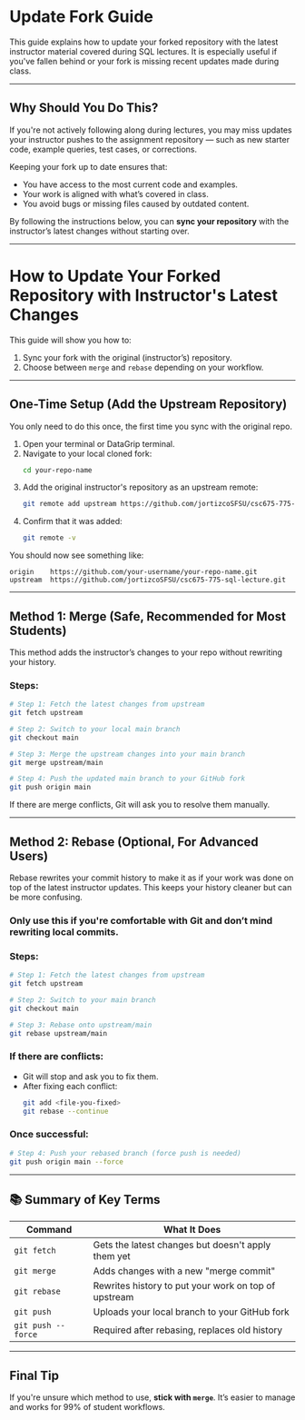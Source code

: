 # Update Fork Guide

This guide explains how to update your forked repository with the latest instructor material covered during SQL lectures. It is especially useful if you've fallen behind or your fork is missing recent updates made during class.

---

## Why Should You Do This?

If you're not actively following along during lectures, you may miss updates your instructor pushes to the assignment repository — such as new starter code, example queries, test cases, or corrections.

Keeping your fork up to date ensures that:
- You have access to the most current code and examples.
- Your work is aligned with what’s covered in class.
- You avoid bugs or missing files caused by outdated content.

By following the instructions below, you can **sync your repository** with the instructor’s latest changes without starting over.


---


# How to Update Your Forked Repository with Instructor's Latest Changes

This guide will show you how to:
1. Sync your fork with the original (instructor’s) repository.
2. Choose between `merge` and `rebase` depending on your workflow.

---

## One-Time Setup (Add the Upstream Repository)

You only need to do this once, the first time you sync with the original repo.

1. Open your terminal or DataGrip terminal.
2. Navigate to your local cloned fork:
   ```bash
   cd your-repo-name
   ```
3. Add the original instructor's repository as an upstream remote:
   ```bash
   git remote add upstream https://github.com/jortizcoSFSU/csc675-775-sql-lecture.git
   ```
4. Confirm that it was added:
   ```bash
   git remote -v
   ```

You should now see something like:
```
origin    https://github.com/your-username/your-repo-name.git
upstream  https://github.com/jortizcoSFSU/csc675-775-sql-lecture.git
```

---

## Method 1: Merge (Safe, Recommended for Most Students)

This method adds the instructor’s changes to your repo without rewriting your history.

### Steps:

```bash
# Step 1: Fetch the latest changes from upstream
git fetch upstream

# Step 2: Switch to your local main branch
git checkout main

# Step 3: Merge the upstream changes into your main branch
git merge upstream/main

# Step 4: Push the updated main branch to your GitHub fork
git push origin main
```

If there are merge conflicts, Git will ask you to resolve them manually.

---

## Method 2: Rebase (Optional, For Advanced Users)

Rebase rewrites your commit history to make it as if your work was done on top of the latest instructor updates. This keeps your history cleaner but can be more confusing.

### Only use this if you're comfortable with Git and don’t mind rewriting local commits.

### Steps:

```bash
# Step 1: Fetch the latest changes from upstream
git fetch upstream

# Step 2: Switch to your main branch
git checkout main

# Step 3: Rebase onto upstream/main
git rebase upstream/main
```

### If there are conflicts:
- Git will stop and ask you to fix them.
- After fixing each conflict:
  ```bash
  git add <file-you-fixed>
  git rebase --continue
  ```

### Once successful:
```bash
# Step 4: Push your rebased branch (force push is needed)
git push origin main --force
```

---

## 📚 Summary of Key Terms

| Command                | What It Does                                           |
|------------------------|--------------------------------------------------------|
| `git fetch`            | Gets the latest changes but doesn't apply them yet     |
| `git merge`            | Adds changes with a new "merge commit"                 |
| `git rebase`           | Rewrites history to put your work on top of upstream   |
| `git push`             | Uploads your local branch to your GitHub fork          |
| `git push --force`     | Required after rebasing, replaces old history          |

---

## Final Tip

If you're unsure which method to use, **stick with `merge`**. It’s easier to manage and works for 99% of student workflows.
